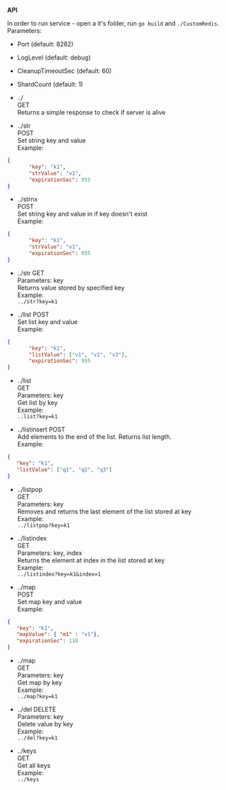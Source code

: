 **API**

In order to run service - open a it's folder, run `go build` and `./CustomRedis`.
Parameters:  
- Port (default: 8282)
- LogLevel (default: debug)
- CleanupTimeoutSec (default: 60)
- ShardCount (default: 1)

- ../  
GET    
Returns a simple response to check if server is alive  

-  ../str  
POST  
Set string key and value  
Example:  
```json
{
	   "key": "k1",
	   "strValue": "v1",
	   "expirationSec": 955
}
```

-  ../strnx  
POST  
Set string key and value in if key doesn't exist  
Example:  
```json
{
	   "key": "k1",
	   "strValue": "v1",
	   "expirationSec": 955
}
```

- ../str
GET   
Parameters: key   
Returns value stored by specified key  
Example:   
`../str?key=k1`

- ../list
POST  
Set list key and value  
Example:  
```json
{
	   "key": "k1",
	   "listValue": ["v1", "v2", "v3"],
	   "expirationSec": 955
}
```

- ../list  
GET  
Parameters: key  
Get list by key  
Example:  
`..list?key=k1`

- ../listinsert
POST  
Add elements to the end of the list. Returns list length.  
Example:  
```json
{
   "key": "k1",
   "listValue": ["q1", "q2", "q3"]
}
```

- ../listpop  
GET  
Parameters: key  
Removes and returns the last element of the list stored at key  
Example:  
`../listpop?key=k1`


- ../listindex  
GET  
Parameters: key, index  
Returns the element at index in the list stored at key  
Example:  
`../listindex?key=k1&index=1`

- ../map  
POST  
Set map key and value  
Example:  
```json
{
   "key": "k1",
   "mapValue": { "m1" : "v1"},
   "expirationSec": 110
}
```

- ../map  
GET    
Parameters: key    
Get map by key  
Example:  
`../map?key=k1  `  

- ../del
DELETE  
Parameters: key  
Delete value by key  
Example:  
`../del?key=k1`  

- ../keys  
GET   
Get all keys  
Example:  
`../keys  `  




